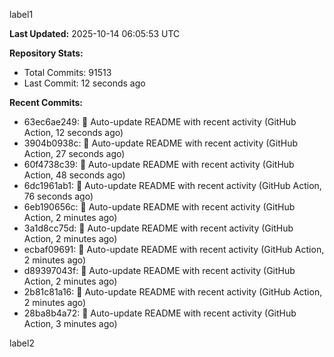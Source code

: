 
label1 
<!-- ACTIVITY_START -->
**Last Updated:** 2025-10-14 06:05:53 UTC

**Repository Stats:**
- Total Commits: 91513
- Last Commit: 12 seconds ago

**Recent Commits:**
- 63ec6ae249: 🤖 Auto-update README with recent activity (GitHub Action, 12 seconds ago)
- 3904b0938c: 🤖 Auto-update README with recent activity (GitHub Action, 27 seconds ago)
- 60f4738c39: 🤖 Auto-update README with recent activity (GitHub Action, 48 seconds ago)
- 6dc1961ab1: 🤖 Auto-update README with recent activity (GitHub Action, 76 seconds ago)
- 6eb190656c: 🤖 Auto-update README with recent activity (GitHub Action, 2 minutes ago)
- 3a1d8cc75d: 🤖 Auto-update README with recent activity (GitHub Action, 2 minutes ago)
- ecbaf09691: 🤖 Auto-update README with recent activity (GitHub Action, 2 minutes ago)
- d89397043f: 🤖 Auto-update README with recent activity (GitHub Action, 2 minutes ago)
- 2b81c81a16: 🤖 Auto-update README with recent activity (GitHub Action, 2 minutes ago)
- 28ba8b4a72: 🤖 Auto-update README with recent activity (GitHub Action, 3 minutes ago)
<!-- ACTIVITY_END -->

label2
